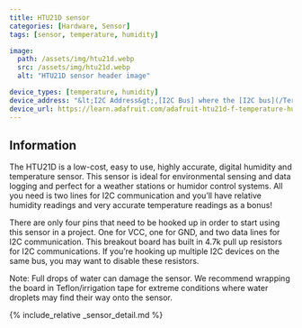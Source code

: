 ```yaml
---
title: HTU21D sensor
categories: [Hardware, Sensor]
tags: [sensor, temperature, humidity]

image:
  path: /assets/img/htu21d.webp
  src: /assets/img/htu21d.webp
  alt: "HTU21D sensor header image"

device_types: [temperature, humidity]
device_address: "&lt;I2C Address&gt;,[I2C Bus] where the [I2C bus](/TerrariumPI/hardware#i2c-bus) is optional<br />Ex: `0x3f`"
device_url: https://learn.adafruit.com/adafruit-htu21d-f-temperature-humidity-sensor/overview
---
```


## Information

The HTU21D is a low-cost, easy to use, highly accurate, digital humidity and temperature sensor. This sensor is ideal for environmental sensing and data logging and perfect for a weather stations or humidor control systems. All you need is two lines for I2C communication and you’ll have relative humidity readings and very accurate temperature readings as a bonus!

There are only four pins that need to be hooked up in order to start using this sensor in a project. One for VCC, one for GND, and two data lines for I2C communication. This breakout board has built in 4.7k pull up resistors for I2C communications. If you’re hooking up multiple I2C devices on the same bus, you may want to disable these resistors.

Note: Full drops of water can damage the sensor. We recommend wrapping the board in Teflon/irrigation tape for extreme conditions where water droplets may find their way onto the sensor.

{% include_relative _sensor_detail.md %}
